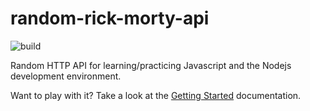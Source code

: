 # random-rick-morty-api
![build](https://github.com/raulmanzas/random-rick-morty-api/actions/workflows/ci-pipeline.yaml/badge.svg)

Random HTTP API for learning/practicing Javascript and the Nodejs development environment.

Want to play with it? Take a look at the [Getting Started](/GETTINGSTARTED.md) documentation.
